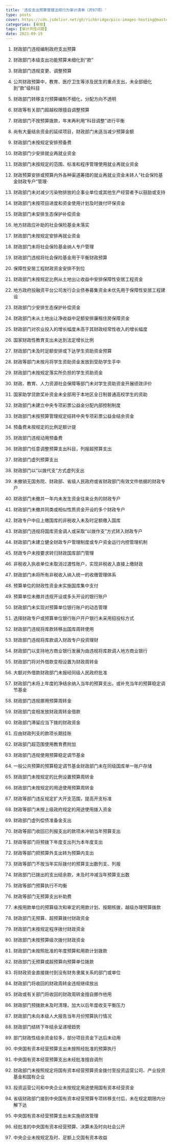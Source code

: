 ```yaml
---
title: '违反支出预算管理法规行为审计清单（共97项）'
type: posts
cover: https://cdn.jsdelivr.net/gh/richbridge/picx-images-hosting@master/thumbnail/审技.jpg
categories: [审技]
tags: [审计共性问题]
date: 2023-09-19
---
```

1. 财政部门违规编制政府支出预算

2. 财政部门本级支出功能预算未细化到“款”

3. 财政部门违规变更、调整预算

4. 公共财政预算中，教育、医疗卫生等涉及民生的重点支出，未全部细化到“款”级科目

5. 财政部门转移支付预算编制不细化，分配方向不透明

6. 财政等有关部门超越权限擅自调整预算

7. 财政部门不按预算拨款，年末再利用“科目调整”进行平衡

8. 尚有大量结余资金的延续项目，财政部门未适当减少预算金额

9. 财政部门未按规定安排预备费

10. 财政部门少安排就业再就业资金

11. 财政部门未按规定的范围、标准和程序管理使用就业再就业资金

12. 财政预算安排或预算内外各种渠道筹措的就业再就业资金未转人“社会保险基金财政专户”管理·

13. 财政部门未对减少污染物排放的企事业单位或其他生产经营者予以鼓励或支持

14. 财政部门未按项目进度和资金使用计划及时拨付环保资金

15. 财政部门未安排生态保护补偿资金

16. 地方财政应补助的社会保险基金未落实

17. 财政部门未按规定安排再就业资金

18. 财政部门未将社会保险基金纳人专户管理

19. 财政部门违规将社会保险基金用于平衡财政预算

20. 保障性安居工程财政资金安排不到位

21. 财政部门未按规定比例从土地出让收益中安排保障性安居工程资金

22. 地方政府投融资平台公司发行企业债券募集资金未优先用于保障性安居工程建设

23. 财政部门少安排生态保护补偿资金

24. 财政部门未从土地出让净收益中足额安排廉租住房保障资金

25. 财政部门对农业投入的增长幅度未高于其财政经常性收入的增长幅度

26. 国家财政性教育支出未达到法定增长比例

27. 财政部门未及时足额安排或下达学生资助资金预算

28. 财政等部门未按月将学生资助资金发放到受助学生手中

29. 财政部门未按规定落实所负担的学生资助资金

30. 财政、教育、人力资源社会保障等部门未对学生资助资金开展绩效评价

31. 国家助学贷款奖补资金未全部用于本地区全日制普通高校学生的资助

32. 财政部门未建立中央专项彩票公益金分配内部控制制度

33. 财政部门未按预算管理规定结转中央专项彩票公益金结余资金

34. 预备费未按规定的比例足额计提

35. 财政部门违规动用预备费

36. 财政部门任意调整预算支出科目，列报超预算支出

37. 财政部门虚列预算支出

38. 财政部门以“以拨代支”方式虚列支出

39. 未撤销无国务院、财政部、省级人民政府或省财政部门有效文件依据的财政专户

40. 财政部门未撤并一年内未发生资金往来业务的财政专户

41. 财政部门未撤并同类或相似性质资金开设的多个财政专户

42. 财政专户中应上缴国库的非税收入未及时足额缴入国库

43. 财政部门违规将国库资金调人或采取“以拨作支”方式转入财政专户

44. 财政部门未建立健全财政专户管理制度或专户资金运行内控管理机制

45. 财政专户未按要求转归财政国库部门管理

46. 非税收入执收单位未取消过渡性账户，实现非税收入直接上缴财政

47. 财政部门未将所有非税收入纳入统一的收缴管理体系

48. 预算单位的财政性资金未实施国库集中支付

49. 预算单位未撤并违规开设或多头开设的银行账户

50. 财政部门未实现对预算单位银行账户的动态管理

51. 选择财政专户或预算单位银行账户开户银行未采用招投标方式

52. 财政部门违规将库款转移出国库周转使用

53. 财政部门违规将库款调入财政专户投资理财

54. 财政部门以支持地方商业银行发展为由违规将库款调人地方商业银行

55. 财政部门将对外借款变相设置为财政周转金

56. 大额对外借款财政部门未报经同级人民政府批准

57. 财政部门未将上年度的净结余纳入当年的预算支出，或补充当年的预算稳定调节基金

58. 财政部门违规挪用预算周转金

59. 财政部门变相发放财政周转金借款

60. 财政部门滞留应当下拨的财政资金

61. 应由财政列支的款项长期挂账

62. 财政部门超范围使用教育费附加

63. 财政部门违规使用预算稳定调节基金

64. 一般公共预算的预算稳定调节基金财政部门未在同级国库单一账户存储

65. 财政部门未按规定的比例设置预算周转金

66. 财政部门未按规定的用途使用预算周转金

67. 财政等部门违反规定扩大开支范围，提高开支标准

68. 财政等部门未按上级政府规定的用途使用拨入资金

69. 财政部门虚列偿债准备金支出

70. 财政等部门收回已列报支出的款项未冲销当年预算支出

71. 财政等部门将预拨下年度支出列为本年度支出

72. 财政等部门把预算外支出转为预算内支出

73. 财政等部门不按当年实际拨付的预算支出数列支、列报

74. 财政部门已拨出的支出结余款，未及时冲减当年预算支出数

75. 财政等部门预算执行不均衡

76. 财政等部门无预算支出补助费

77. 未按用款单位的预算级次和审定的用款计划、按期核拨，越级办理预算拨款

78. 财政部门无预算、超预算拨付财政资金

79. 财政部门未按规定程序拨付财政资金

80. 财政部门未按预算级次拨付财政资金

81. 财政部门未按照批准的年度预算和用款计划拨款

82. 财政部门无预算或超预算向预算单位拨款

83. 将财政资金直接拨付到没有财务隶属关系的部门或单位

84. 财政部门将收回的财政周转金违规继续放出

85. 财政或有关部门将收回的财政周转金擅自挪作他用

86. 财政部门预拨款未及时清理，加大以后年度收支平衡压力

87. 财政部门未向本级人大报告当年月份预算执行情况

88. 财政部门结转下年结余呈递增趋势

89. 部门财政性结余资金较多，部分项目资金下达后未动用

90. 中央国有资本经营预算支出未按照经批准的预算执行

91. 中央国有资本经营预算支出未经批准擅自调剂

92. 财政部门未按照规定将国有资本经营预算资金拨付至投资运营公司、产业投资基金和国有企业

93. 投资运营公司和中央企业未按规定用途使用国有资本经营资金

94. 省级财政部门接到中央国有资本经营预算专项转移支付后，未在规定期限内分解下达

95. 中央国有资本经营预算支出未实施绩效管理

96. 经批准的中央国有资本经营预算、决算未及时向社会公开

97. 中央企业未按规定及时、足额上交国有资本收益